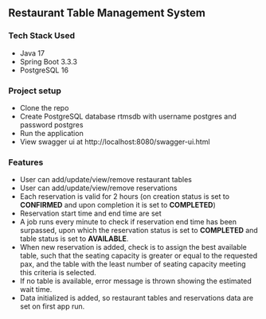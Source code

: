 ## Restaurant Table Management System

### Tech Stack Used
- Java 17
- Spring Boot 3.3.3
- PostgreSQL 16

### Project setup
- Clone the repo
- Create PostgreSQL database rtmsdb with username postgres and password postgres
- Run the application
- View swagger ui at http://localhost:8080/swagger-ui.html

### Features
- User can add/update/view/remove restaurant tables
- User can add/update/view/remove reservations
- Each reservation is valid for 2 hours (on creation status is set to <strong>CONFIRMED</strong> and upon completion it is set to <strong>COMPLETED</strong>)
- Reservation start time and end time are set
- A job runs every minute to check if reservation end time has been surpassed, upon which the reservation status is set to <strong>COMPLETED</strong> and table status is set to <strong>AVAILABLE</strong>.
- When new reservation is added, check is to assign the best available table, such that the seating capacity is greater or equal to the requested pax, and the table with the least number of seating capacity meeting this criteria is selected.
- If no table is available, error message is thrown showing the estimated wait time.
- Data initialized is added, so restaurant tables and reservations data are set on first app run.